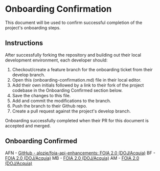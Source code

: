 # Onboarding Confirmation
This document will be used to confirm successful completion of the project's onboarding steps.

## Instructions
After successfully forking the repository and building out their local development environment, each developer should:
1. Checkout/create a feature branch for the onboarding ticket from their develop branch.
2. Open this (onboarding-confirmation.md) file in their local editor.
3. Add their own initials followed by a link to their fork of the project codebase in the Onboarding Confirmed section below.
4. Save the changes to this file.
5. Add and commit the modifications to the branch.
6. Push the branch to their Github repo.
7. Create a pull request against the project's develop branch.

Onboarding successfully completed when their PR for this document is accepted and merged.

## Onboarding Confirmed
AFN - [GitHub - alozie/foia-api-enhancements: FOIA 2.0 (DOJ/Acquia)](https://github.com/alozie/foia-api-enhancements)
BF - [FOIA 2.0 (DOJ/Acquia)](https://github.com/isovera/foia-api-enhancements)
MB - [FOIA 2.0 (DOJ/Acquia)](https://github.com/isovera/foia-api-enhancements)
AM - [FOIA 2.0 (DOJ/Acquia)](https://github.com/isovera/foia-api-enhancements)
